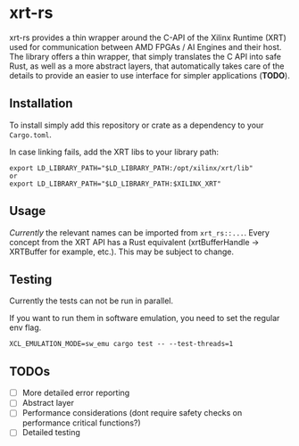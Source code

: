 # xrt-rs
xrt-rs provides a thin wrapper around the C-API of the Xilinx Runtime (XRT) used for communication between AMD FPGAs / AI Engines and their host. The library offers a thin wrapper, that simply translates the C API into safe Rust, as well as a more abstract layers, that automatically takes care of the details to provide an easier to use interface for simpler applications (**TODO**).

## Installation
To install simply add this repository or crate as a dependency to your `Cargo.toml`.

In case linking fails, add the XRT libs to your library path:
```
export LD_LIBRARY_PATH="$LD_LIBRARY_PATH:/opt/xilinx/xrt/lib"
or
export LD_LIBRARY_PATH="$LD_LIBRARY_PATH:$XILINX_XRT"
```

## Usage
*Currently* the relevant names can be imported from `xrt_rs::...`. Every concept from the XRT API has a Rust equivalent (xrtBufferHandle -> XRTBuffer for example, etc.). This may be subject to change.

## Testing
Currently the tests can not be run in parallel. 

If you want to run them in software emulation, you need to set the regular env flag.

```
XCL_EMULATION_MODE=sw_emu cargo test -- --test-threads=1
```

## TODOs
- [ ] More detailed error reporting
- [ ] Abstract layer
- [ ] Performance considerations (dont require safety checks on performance critical functions?)
- [ ] Detailed testing